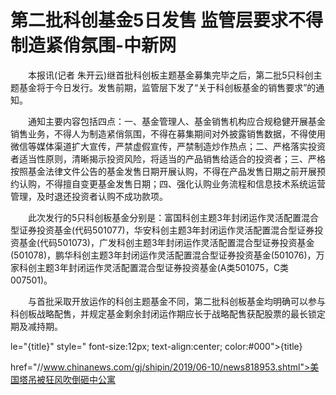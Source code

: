 # 第二批科创基金5日发售 监管层要求不得制造紧俏氛围-中新网

　　本报讯(记者 朱开云)继首批科创板主题基金募集完毕之后，第二批5只科创主题基金将于今日发行。发售前期，监管层下发了“关于科创板基金的销售要求”的通知。

　　通知主要内容包括四点：一、基金管理人、基金销售机构应合规稳健开展基金销售业务，不得人为制造紧俏氛围，不得在募集期间对外披露销售数据，不得使用微信等媒体渠道扩大宣传，严禁虚假宣传，严禁制造炒作热点；二、严格落实投资者适当性原则，清晰揭示投资风险，将适当的产品销售给适合的投资者；三、严格按照基金法律文件公告的基金发售日期开展认购，不得在产品发售日期之前开展预约认购，不得擅自变更基金发售日期；四、强化认购业务流程和信息技术系统运营管理，及时退还投资者认购不成功款项。

　　此次发行的5只科创板基金分别是：富国科创主题3年封闭运作灵活配置混合型证券投资基金(代码501077)，华安科创主题3年封闭运作灵活配置混合型证券投资基金(代码501073)，广发科创主题3年封闭运作灵活配置混合型证券投资基金(501078)，鹏华科创主题3年封闭运作灵活配置混合型证券投资基金(501076)，万家科创主题3年封闭运作灵活配置混合型证券投资基金(A类501075，C类007501)。

　　与首批采取开放运作的科创主题基金不同，第二批科创板基金均明确可以参与科创板战略配售，并规定基金剩余封闭运作期应长于战略配售获配股票的最长锁定期及减持期。

le="{title}" style=" font-size:12px; text-align:center; color:#000">{title}

href="//www.chinanews.com/gj/shipin/2019/06-10/news818953.shtml">美国塔吊被狂风吹倒砸中公寓
